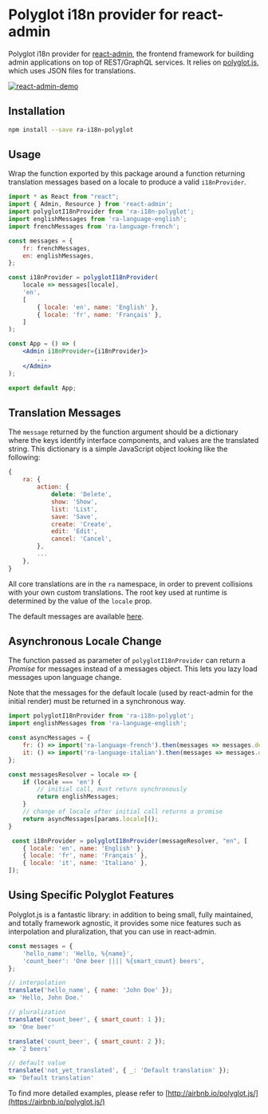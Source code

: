 # Polyglot i18n provider for react-admin

Polyglot i18n provider for [react-admin](https://github.com/marmelab/react-admin), the frontend framework for building admin applications on top of REST/GraphQL services. It relies on [polyglot.js](https://airbnb.io/polyglot.js/), which uses JSON files for translations.

[![react-admin-demo](https://marmelab.com/react-admin/img/react-admin-demo-still.png)](https://www.youtube.com/watch?v=bJEo1O1oT6o)

## Installation

```sh
npm install --save ra-i18n-polyglot
```

## Usage

Wrap the function exported by this package around a function returning translation messages based on a locale to produce a valid `i18nProvider`.

```jsx
import * as React from "react";
import { Admin, Resource } from 'react-admin';
import polyglotI18nProvider from 'ra-i18n-polyglot';
import englishMessages from 'ra-language-english';
import frenchMessages from 'ra-language-french';

const messages = {
    fr: frenchMessages,
    en: englishMessages,
};

const i18nProvider = polyglotI18nProvider(
    locale => messages[locale],
    'en',
    [
        { locale: 'en', name: 'English' },
        { locale: 'fr', name: 'Français' },
    ]
);

const App = () => (
    <Admin i18nProvider={i18nProvider}>
        ...
    </Admin>
);

export default App;
```

## Translation Messages

The `message` returned by the function argument should be a dictionary where the keys identify interface components, and values are the translated string. This dictionary is a simple JavaScript object looking like the following:

```js
{
    ra: {
        action: {
            delete: 'Delete',
            show: 'Show',
            list: 'List',
            save: 'Save',
            create: 'Create',
            edit: 'Edit',
            cancel: 'Cancel',
        },
        ...
    },
}
```

All core translations are in the `ra` namespace, in order to prevent collisions with your own custom translations. The root key used at runtime is determined by the value of the `locale` prop.

The default messages are available [here](https://github.com/marmelab/react-admin/blob/master/packages/ra-language-english/src/index.ts).

## Asynchronous Locale Change

The function passed as parameter of `polyglotI18nProvider` can return a *Promise* for messages instead of a messages object. This lets you lazy load messages upon language change.

Note that the messages for the default locale (used by react-admin for the initial render) must be returned in a synchronous way. 

```jsx
import polyglotI18nProvider from 'ra-i18n-polyglot';
import englishMessages from 'ra-language-english';

const asyncMessages = {
    fr: () => import('ra-language-french').then(messages => messages.default),
    it: () => import('ra-language-italian').then(messages => messages.default),
};

const messagesResolver = locale => {
    if (locale === 'en') {
        // initial call, must return synchronously
        return englishMessages;
    }
    // change of locale after initial call returns a promise
    return asyncMessages[params.locale]();
}

 const i18nProvider = polyglotI18nProvider(messageResolver, "en", [
    { locale: 'en', name: 'English' },
    { locale: 'fr', name: 'Français' },
    { locale: 'it', name: 'Italiano' },
]);
```

## Using Specific Polyglot Features

Polyglot.js is a fantastic library: in addition to being small, fully maintained, and totally framework agnostic, it provides some nice features such as interpolation and pluralization, that you can use in react-admin.

```js
const messages = {
    'hello_name': 'Hello, %{name}',
    'count_beer': 'One beer |||| %{smart_count} beers',
};

// interpolation
translate('hello_name', { name: 'John Doe' });
=> 'Hello, John Doe.'

// pluralization
translate('count_beer', { smart_count: 1 });
=> 'One beer'

translate('count_beer', { smart_count: 2 });
=> '2 beers'

// default value
translate('not_yet_translated', { _: 'Default translation' });
=> 'Default translation'
```

To find more detailed examples, please refer to [http://airbnb.io/polyglot.js/](https://airbnb.io/polyglot.js/)
